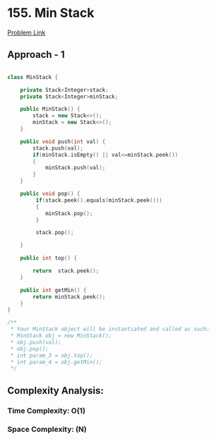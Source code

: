 # 155. Min Stack

[Problem Link](https://leetcode.com/problems/min-stack/)

## Approach - 1

```c++

class MinStack {

    private Stack<Integer>stack;
    private Stack<Integer>minStack;

    public MinStack() {
        stack = new Stack<>();
        minStack = new Stack<>();
    }

    public void push(int val) {
        stack.push(val);
        if(minStack.isEmpty() || val<=minStack.peek())
        {
            minStack.push(val);
        }
    }

    public void pop() {
         if(stack.peek().equals(minStack.peek()))
         {
            minStack.pop();
         }

         stack.pop();

    }

    public int top() {

        return  stack.peek();
    }

    public int getMin() {
        return minStack.peek();
    }
}

/**
 * Your MinStack object will be instantiated and called as such:
 * MinStack obj = new MinStack();
 * obj.push(val);
 * obj.pop();
 * int param_3 = obj.top();
 * int param_4 = obj.getMin();
 */

```

## Complexity Analysis:

### Time Complexity: O(1)

### Space Complexity: (N)
